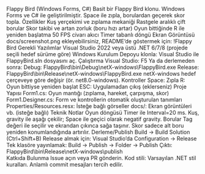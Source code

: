 Flappy Bird (Windows Forms, C#)
Basit bir Flappy Bird klonu. Windows Forms ve C# ile geliştirilmiştir. Space ile zıpla, borulardan geçerek skor topla.
Özellikler
Kuş yerçekimi ve zıplama mekaniği
Rastgele aralıklı çift borular
Skor takibi ve artan zorluk (boru hızı artar)
Oyun bittiğinde R ile yeniden başlatma
50 FPS civarı akıcı Timer tabanlı döngü
Ekran Görüntüsü
docs/screenshot.png ekleyebilirsiniz, README’de göstermek için:
!Flappy Bird
Gerekli Yazılımlar
Visual Studio 2022 veya üstü
.NET 6/7/8 (projede seçili hedef sürüme göre)
Windows
Kurulum
Depoyu klonla:
Visual Studio ile FlappyBird.sln dosyasını aç.
Çalıştırma
Visual Studio: F5
Ya da derlemeden sonra:
Debug: FlappyBird\bin\Debug\netX-windows\FlappyBird.exe
Release: FlappyBird\bin\Release\netX-windows\FlappyBird.exe
netX-windows hedef çerçeveye göre değişir (ör. net8.0-windows).
Kontroller
Space: Zıpla
R: Oyun bittiyse yeniden başlat
ESC: Uygulamadan çıkış (eklerseniz)
Proje Yapısı
Form1.cs: Oyun mantığı (zıplama, hareket, çarpışma, skor)
Form1.Designer.cs: Form ve kontrollerin otomatik oluşturulan tanımları
Properties/Resources.resx: İsteğe bağlı görseller
docs/: Ekran görüntüleri vb. (isteğe bağlı)
Teknik Notlar
Oyun döngüsü Timer ile Interval=20 ms.
Kuş, gravity ile aşağı çekilir; Space ile geçici olarak negatif gravity.
Borular Tag değeri ile seçilir ve ekrandan çıkınca sağa taşınır.
Skor sadece alt boru yeniden konumlandığında artırılır.
Derleme/Publish
Build → Build Solution (Ctrl+Shift+B)
Release almak için: Visual Studio’da Configuration → Release
Tek klasöre yayınlamak:
Build → Publish → Folder → Publish
Çıktı: FlappyBird\bin\Release\netX-windows\publish\
Katkıda Bulunma
Issue açın veya PR gönderin.
Kod stili: Varsayılan .NET stil kuralları.
Anlamlı commit mesajları tercih edilir.
